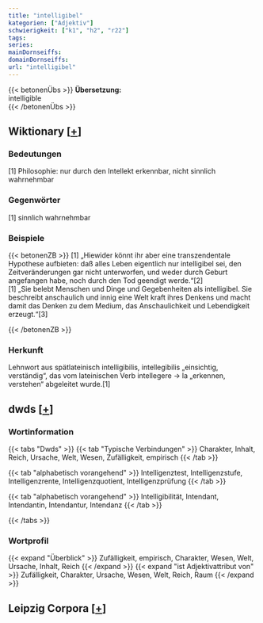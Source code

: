 ```yaml
---
title: "intelligibel"
kategorien: ["Adjektiv"]
schwierigkeit: ["k1", "h2", "r22"]
tags:
series:
mainDornseiffs:
domainDornseiffs:
url: "intelligibel"
---
```


{{< betonenÜbs >}}
**Übersetzung:**  
intelligible  
{{< /betonenÜbs >}}

## Wiktionary [[+](https://de.wiktionary.org/wiki/intelligibel)]

### Bedeutungen
[1] Philosophie: nur durch den Intellekt erkennbar, nicht sinnlich wahrnehmbar  

### Gegenwörter
[1] sinnlich wahrnehmbar  

### Beispiele
{{< betonenZB >}}
[1] „Hiewider könnt ihr aber eine transzendentale Hypothese aufbieten: daß alles Leben eigentlich nur intelligibel sei, den Zeitveränderungen gar nicht unterworfen, und weder durch Geburt angefangen habe, noch durch den Tod geendigt werde.“[2]  
[1] „Sie belebt Menschen und Dinge und Gegebenheiten als intelligibel. Sie beschreibt anschaulich und innig eine Welt kraft ihres Denkens und macht damit das Denken zu dem Medium, das Anschaulichkeit und Lebendigkeit erzeugt.“[3]  

{{< /betonenZB >}}
### Herkunft
Lehnwort aus spätlateinisch intelligibilis, intellegibilis „einsichtig, verständig“, das vom lateinischen Verb intellegere → la „erkennen, verstehen“ abgeleitet wurde.[1]  



## dwds [[+](https://www.dwds.de/wb/intelligibel)]

### Wortinformation
{{< tabs "Dwds" >}}
{{< tab "Typische Verbindungen" >}}
Charakter, Inhalt, Reich, Ursache, Welt, Wesen, Zufälligkeit, empirisch
{{< /tab >}}

{{< tab "alphabetisch vorangehend" >}}
Intelligenztest, Intelligenzstufe, Intelligenzrente, Intelligenzquotient, Intelligenzprüfung
{{< /tab >}}

{{< tab "alphabetisch vorangehend" >}}
Intelligibilität, Intendant, Intendantin, Intendantur, Intendanz
{{< /tab >}}

{{< /tabs >}}

### Wortprofil
{{< expand "Überblick" >}} Zufälligkeit, empirisch, Charakter, Wesen, Welt, Ursache, Inhalt, Reich {{< /expand >}}
{{< expand "ist Adjektivattribut von" >}} Zufälligkeit, Charakter, Ursache, Wesen, Welt, Reich, Raum {{< /expand >}}

## Leipzig Corpora [[+](https://corpora.uni-leipzig.de/en/res?word=intelligibel&corpusId=deu_newscrawl-public_2018)]

